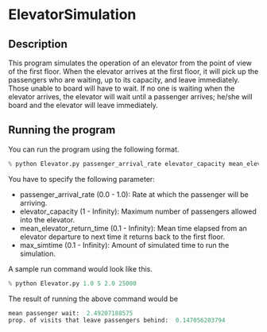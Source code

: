 # ElevatorSimulation

## Description
This program simulates the operation of an elevator from the point of view of the first floor. When the elevator arrives at the first floor, it will pick up the passengers who are waiting, up to its capacity, and leave immediately. Those unable to board will have to wait. If no one is waiting when the elevator arrives, the elevator will wait until a passenger arrives; he/she will board and the elevator will leave immediately.

## Running the program
You can run the program using the following format.

```python
% python Elevator.py passenger_arrival_rate elevator_capacity mean_elevator_return_time max_simtime 
```

You have to specify the following parameter:
* passenger_arrival_rate (0.0 - 1.0): Rate at which the passenger will be arriving.
* elevator_capacity (1 - Infinity): Maximum number of passengers allowed into the elevator.
* mean_elevator_return_time (0.1 - Infinity): Mean time elapsed from an elevator departure to next time it returns back to the first floor.
* max_simtime (0.1 - Infinity): Amount of simulated time to run the simulation.

A sample run command would look like this.

```python
% python Elevator.py 1.0 5 2.0 25000
```

The result of running the above command would be

```python
mean passenger wait:  2.49207188575
prop. of visits that leave passengers behind:  0.147056203794
```
